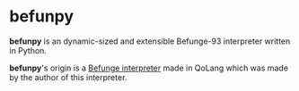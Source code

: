 # befunpy
**befunpy** is an dynamic-sized and extensible Befunge-93 interpreter written in Python.

**befunpy**'s origin is a [Befunge interpreter](https://gist.github.com/Camroku/98f795da992bc55d133687d1854e36b7) made in QoLang which was made by the author of this interpreter.
